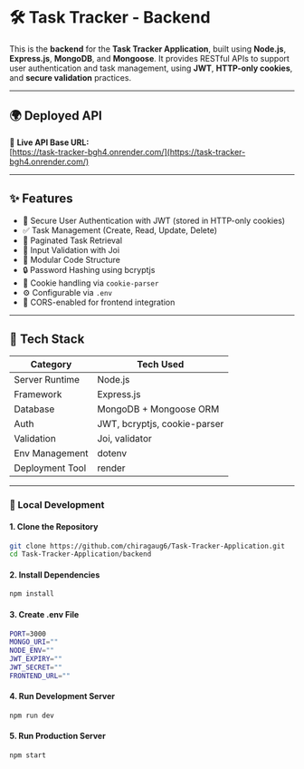 # 🛠️ Task Tracker - Backend

This is the **backend** for the **Task Tracker Application**, built using **Node.js**, **Express.js**, **MongoDB**, and **Mongoose**. It provides RESTful APIs to support user authentication and task management, using **JWT**, **HTTP-only cookies**, and **secure validation** practices.

---

## 🌍 Deployed API

🔗 **Live API Base URL:**  
[https://task-tracker-bgh4.onrender.com/](https://task-tracker-bgh4.onrender.com/)

---

## ✨ Features

- 🔐 Secure User Authentication with JWT (stored in HTTP-only cookies)
- ✅ Task Management (Create, Read, Update, Delete)
- 📄 Paginated Task Retrieval
- 🧼 Input Validation with Joi
- 🧠 Modular Code Structure
- 🔒 Password Hashing using bcryptjs
- 🍪 Cookie handling via `cookie-parser`
- ⚙️ Configurable via `.env`
- 🔗 CORS-enabled for frontend integration

---

## 🧱 Tech Stack

| Category        | Tech Used                    |
| --------------- | ---------------------------- |
| Server Runtime  | Node.js                      |
| Framework       | Express.js                   |
| Database        | MongoDB + Mongoose ORM       |
| Auth            | JWT, bcryptjs, cookie-parser |
| Validation      | Joi, validator               |
| Env Management  | dotenv                       |
| Deployment Tool | render                       |

---

### 🔧 Local Development

#### 1. Clone the Repository

```bash
git clone https://github.com/chiragaug6/Task-Tracker-Application.git
cd Task-Tracker-Application/backend
```

#### 2. Install Dependencies

```bash
npm install
```

#### 3. Create .env File

```bash
PORT=3000
MONGO_URI=""
NODE_ENV=""
JWT_EXPIRY=""
JWT_SECRET=""
FRONTEND_URL=""
```

#### 4. Run Development Server

```bash
npm run dev
```

#### 5. Run Production Server

```bash
npm start
```
